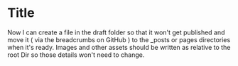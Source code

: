 ---
---

# Title

Now I can create a file in the draft folder so that it won't get published and move it ( via the breadcrumbs on GitHub )
to the _posts or pages directories when it's ready. Images and other assets should be written as relative to the root Dir
so those details won't need to change.

